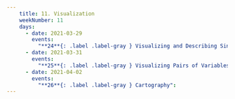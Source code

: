 ```yaml
---
    title: 11. Visualization
    weekNumber: 11
    days:
      - date: 2021-03-29
        events:
          "**24**{: .label .label-gray } Visualizing and Describing Single Variables":
      - date: 2021-03-31
        events:
          "**25**{: .label .label-gray } Visualizing Pairs of Variables":
      - date: 2021-04-02
        events:
          "**26**{: .label .label-gray } Cartography":
---
```


